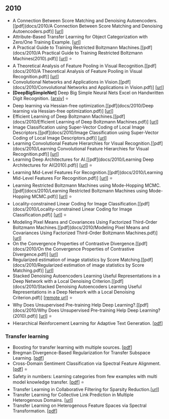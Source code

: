 ## 2010

- A Connection Between Score Matching and Denoising Autoencoders.[[pdf](docs/2010/A Connection Between Score Matching and Denoising Autoencoders.pdf)] [[url](https://www.google.co.jp/url?sa=t&rct=j&q=&esrc=s&source=web&cd=1&cad=rja&uact=8&ved=0ahUKEwjCqMCn8dLQAhWETLwKHRCWCY4QFgggMAA&url=http%3A%2F%2Fwww.iro.umontreal.ca%2F~vincentp%2FPublications%2Fsmdae_techreport.pdf&usg=AFQjCNFwiC2GowBsAbO9In3uQZZVMUndJA)]
- Attribute-Based Transfer Learning for Object Categorization with Zero/One Training Example. [[url](https://www.google.com/url?sa=t&rct=j&q=&esrc=s&source=web&cd=1&cad=rja&uact=8&ved=0ahUKEwjkl_XOuY7RAhUM0mMKHc6DBaIQFggfMAA&url=http%3A%2F%2Fwww.jdl.ac.cn%2Fproject%2FfaceId%2Fpaperreading%2FPaper%2Fmnkan_20101217.pdf&usg=AFQjCNEatmtDtSjNqvGTTL2evxt5EmhbbQ)]
- A Practical Guide to Training Restricted Boltzmann Machines.[[pdf](docs/2010/A Practical Guide to Training Restricted Boltzmann Machines(2010).pdf)] [[url](https://www.google.co.jp/url?sa=t&rct=j&q=&esrc=s&source=web&cd=1&cad=rja&uact=8&ved=0ahUKEwj5u-DS8NLQAhUI2LwKHaAOATgQFgghMAA&url=https%3A%2F%2Fwww.cs.toronto.edu%2F~hinton%2Fabsps%2FguideTR.pdf&usg=AFQjCNEgnNMhuCJpMLeg16W18j3_YLicDA)] :star: 
- A Theoretical Analysis of Feature Pooling in Visual Recognition.[[pdf](docs/2010/A Theoretical Analysis of Feature Pooling in Visual Recognition.pdf)] [[url](https://www.google.co.jp/url?sa=t&rct=j&q=&esrc=s&source=web&cd=1&cad=rja&uact=8&ved=0ahUKEwi2loa_8NLQAhUCu7wKHSIbDOEQFggjMAA&url=http%3A%2F%2Fece.duke.edu%2F~lcarin%2FBo12.3.2010.ppt&usg=AFQjCNHpwoX8U2vti9SGf1KNxNi9Vv_MSw)]
- Convolutional Networks and Applications in Vision.[[pdf](docs/2010/Convolutional Networks and Applications in Vision.pdf)] [[url](https://www.google.co.jp/url?sa=t&rct=j&q=&esrc=s&source=web&cd=1&cad=rja&uact=8&ved=0ahUKEwjiwI-u8NLQAhUMfbwKHcXiCEoQFggiMAA&url=http%3A%2F%2Fkoray.kavukcuoglu.org%2Fpublis%2Flecun-iscas-10.pdf&usg=AFQjCNGU_3TXNc1D4WIe99Y4KTLSSMQfQg)]
- <b>[DeepBigSimpleNet]</b> Deep Big Simple Neural Nets Excel on Handwritten Digit Recognition. [[arxiv](https://arxiv.org/pdf/1003.0358v1.pdf)] :star: 
- Deep learning via Hessian-free optimization.[[pdf](docs/2010/Deep learning via Hessian-free optimization.pdf)] [[url](https://www.google.co.jp/url?sa=t&rct=j&q=&esrc=s&source=web&cd=2&cad=rja&uact=8&ved=0ahUKEwi9wsSY8NLQAhWHU7wKHaVPA98QFggrMAE&url=http%3A%2F%2Fwww.cs.toronto.edu%2F~jmartens%2Fdocs%2FHF_talk.pdf&usg=AFQjCNGhJp0P3WRP_KLXVGbzDejWIiVBDQ)]
- Efficient Learning of Deep Boltzmann Machines.[[pdf](docs/2010/Efficient Learning of Deep Boltzmann Machines.pdf)] [[url](https://www.google.co.jp/url?sa=t&rct=j&q=&esrc=s&source=web&cd=1&cad=rja&uact=8&ved=0ahUKEwjwwJ2D8NLQAhVFe7wKHeDGC4gQFggiMAA&url=http%3A%2F%2Fwww.jmlr.org%2Fproceedings%2Fpapers%2Fv9%2Fsalakhutdinov10a%2Fsalakhutdinov10a.pdf&usg=AFQjCNHQFRkt3xL3Df2xYAhnzkuDwBZF5A)]
- Image Classification using Super-Vector Coding of Local Image Descriptors.[[pdf](docs/2010/Image Classification using Super-Vector Coding of Local Image Descriptors.pdf)] [[url](https://www.google.co.jp/url?sa=t&rct=j&q=&esrc=s&source=web&cd=1&cad=rja&uact=8&ved=0ahUKEwjhsvfq79LQAhXCU7wKHV2sAlAQFgggMAA&url=http%3A%2F%2Fcs.utsa.edu%2F~qitian%2Fseminar%2FSpring11%2F02_18_11%2FECCV10.pdf&usg=AFQjCNHU9qpi-5CGTWqER_WjwBfbDfYoSg)]
- Learning Convolutional Feature Hierarchies for Visual Recognition.[[pdf](docs/2010/Learning Convolutional Feature Hierarchies for Visual Recognition.pdf)] [[url](https://www.google.co.jp/url?sa=t&rct=j&q=&esrc=s&source=web&cd=1&cad=rja&uact=8&ved=0ahUKEwiIq_fS79LQAhVIa7wKHbYbCCUQFgggMAA&url=http%3A%2F%2Fcs.nyu.edu%2F~ylan%2Ffiles%2Fpubli%2Fkoray-nips-10.pdf&usg=AFQjCNEvxZlUog_aksNxU7IXaT60GTdmYw)]
- Learning Deep Architectures for AI.[[pdf](docs/2010/Learning Deep Architectures for AI(2010).pdf)] [[url](https://www.google.co.jp/url?sa=t&rct=j&q=&esrc=s&source=web&cd=2&cad=rja&uact=8&ved=0ahUKEwiblfi979LQAhUDNrwKHVPwDW4QFggtMAE&url=http%3A%2F%2Fwww.iro.umontreal.ca%2F~bengioy%2Fpapers%2Fftml_book.pdf&usg=AFQjCNHEnyYAwBXG425OaKQRV5TFAieGKg)] :star: 
- Learning Mid-Level Features For Recognition.[[pdf](docs/2010/Learning Mid-Level Features For Recognition.pdf)] [[url](https://www.google.co.jp/url?sa=t&rct=j&q=&esrc=s&source=web&cd=1&cad=rja&uact=8&ved=0ahUKEwjJ8fWv79LQAhUJe7wKHWEMCD8QFggiMAA&url=http%3A%2F%2Fece.duke.edu%2F~lcarin%2Fboureau-cvpr-10.pdf&usg=AFQjCNG58A71VMxjm8AayNjFS4lSdvCAHQ)] :star: 
- Learning Restricted Boltzmann Machines using Mode-Hopping MCMC.[[pdf](docs/2010/Learning Restricted Boltzmann Machines using Mode-Hopping MCMC.pdf)] [[url](https://www.google.co.jp/url?sa=t&rct=j&q=&esrc=s&source=web&cd=1&cad=rja&uact=8&ved=0ahUKEwjLpK_p7tLQAhULS7wKHUrKC64QFgghMAA&url=http%3A%2F%2Fwww.icmlc.org%2Ficmlc2012%2F021_icmlc2012.pdf&usg=AFQjCNFR_zwSanoa8_8C8QeROvzBpyDp7g)] :star: 
- Locality-constrained Linear Coding for Image Classification.[[pdf](docs/2010/Locality-constrained Linear Coding for Image Classification.pdf)] [[url](https://www.google.co.jp/url?sa=t&rct=j&q=&esrc=s&source=web&cd=1&cad=rja&uact=8&ved=0ahUKEwiJ3_PY7tLQAhXLu7wKHcLNBu0QFgggMAA&url=http%3A%2F%2Fwww.ifp.illinois.edu%2F~jyang29%2Fpapers%2FCVPR10-LLC.pdf&usg=AFQjCNGuv8ZCmW0Vezde_GWY0_99lwXedA)] :star: 
- Modeling Pixel Means and Covariances Using Factorized Third-Order Boltzmann Machines.[[pdf](docs/2010/Modeling Pixel Means and Covariances Using Factorized Third-Order Boltzmann Machines.pdf)] [[url](https://www.google.co.jp/url?sa=t&rct=j&q=&esrc=s&source=web&cd=1&cad=rja&uact=8&ved=0ahUKEwjY_a_E7tLQAhVHUbwKHVakDkgQFggiMAA&url=http%3A%2F%2Fwww.cs.toronto.edu%2F~fritz%2Fabsps%2Franzato_cvpr2010.pdf&usg=AFQjCNEvRzUohuLf20MCEueih8TuBeCVGg)]
- On the Convergence Properties of Contrastive Divergence.[[pdf](docs/2010/On the Convergence Properties of Contrastive Divergence.pdf)] [[url](https://www.google.co.jp/url?sa=t&rct=j&q=&esrc=s&source=web&cd=1&cad=rja&uact=8&ved=0ahUKEwiru9mq7tLQAhVBwLwKHQm9DmIQFggiMAA&url=http%3A%2F%2Fwww.jmlr.org%2Fproceedings%2Fpapers%2Fv9%2Fsutskever10a%2Fsutskever10a.pdf&usg=AFQjCNFWhei-DQdPqRIw7LXpkobqewIBEg)]
- Regularized estimation of image statistics by Score Matching.[[pdf](docs/2010/Regularized estimation of image statistics by Score Matching.pdf)] [[url](https://www.google.co.jp/url?sa=t&rct=j&q=&esrc=s&source=web&cd=1&cad=rja&uact=8&ved=0ahUKEwjBv7CY7tLQAhWCWLwKHWLrCyYQFgggMAA&url=http%3A%2F%2Fyann.lecun.com%2Fexdb%2Fpublis%2Fpdf%2Fkingma-nips-10.pdf&usg=AFQjCNE3vLq80xVTEpq7YC_UVC6Od-Gt-A)]
- Stacked Denoising Autoencoders Learning Useful Representations in a Deep Network with a Local Denoising Criterion.[[pdf](docs/2010/Stacked Denoising Autoencoders Learning Useful Representations in a Deep Network with a Local Denoising Criterion.pdf)] [[remote url](https://www.google.co.jp/url?sa=t&rct=j&q=&esrc=s&source=web&cd=1&cad=rja&uact=8&ved=0ahUKEwiIkseH7tLQAhWLyLwKHa5AAO8QFgggMAA&url=http%3A%2F%2Fwww.jmlr.org%2Fpapers%2Fvolume11%2Fvincent10a%2Fvincent10a.pdf&usg=AFQjCNEMltn5KkI7GimzmqjdcADacv7RMw)] :star: 
- Why Does Unsupervised Pre-training Help Deep Learning?.[[pdf](docs/2010/Why Does Unsupervised Pre-training Help Deep Learning?(2010).pdf)] [[url](https://www.google.co.jp/url?sa=t&rct=j&q=&esrc=s&source=web&cd=1&cad=rja&uact=8&ved=0ahUKEwiG_7X27dLQAhXGe7wKHZqrC6oQFggdMAA&url=http%3A%2F%2Fjmlr.org%2Fpapers%2Fvolume11%2Ferhan10a%2Ferhan10a.pdf&usg=AFQjCNGCudAMh069uKLudMcU6QNfrjS-GA)] :star: 
- Hierarchical Reinforcement Learning for Adaptive Text Generation. [[pdf](https://www.google.com.hk/url?sa=t&rct=j&q=&esrc=s&source=web&cd=1&cad=rja&uact=8&ved=0ahUKEwjC6cD2rpTRAhXGslQKHSiaApcQFggcMAA&url=%68%74%74%70%3a%2f%2f%77%77%77%2e%61%63%6c%77%65%62%2e%6f%72%67%2f%61%6e%74%68%6f%6c%6f%67%79%2f%57%31%30%2d%34%32%30%34&usg=AFQjCNFfz_ZhikX_Zypf_Omm2LKANDKagQ)]

### Transfer learning

- Boosting for transfer learning with multiple sources. [[pdf](http://www.vision.ucla.edu/~doretto/publications/yaoD10cvpr.pdf)]
- Bregman Divergence-Based Regularization for Transfer Subspace Learning. [[pdf](http://www.cs.utexas.edu/~ssi/TKDE2010.pdf)]
- Cross-Domain Sentiment Classification via Spectral Feature Alignment. [[pdf](http://wenku.baidu.com/link?url=uW-mqO2w3ZkRjCv2YLedkn5-9H-D5lthBvCaXmqV4VFboXGbWesL_tR9i3bnvzTTlRe5ZV10MpTWVzcRLuJ0k3-K2AaWAx8s4BP2g4HWfTy)] :star: 
- Safety in numbers: Learning categories from few examples with multi model knowledge transfer. [[pdf](http://publications.idiap.ch/downloads/papers/2011/Tommasi_CVPR2010_2010.pdf)] :star: 
- Transfer Learning in Collaborative Filtering for Sparsity Reduction.[[url](http://www.aaai.org/ocs/index.php/AAAI/AAAI10/paper/viewFile/1649/1963/)]
- Transfer Learning for Collective Link Prediction in Multiple Heterogenous Domains. [[url](http://machinelearning.wustl.edu/mlpapers/paper_files/icml2010_CaoLY10.pdf)]
- Transfer Learning on Heterogenous Feature Spaces via Spectral Transformation. [[pdf](https://www.cs.uic.edu/~xiaoxiao/paper/xiaoxiaoICDM10_2.pdf)]